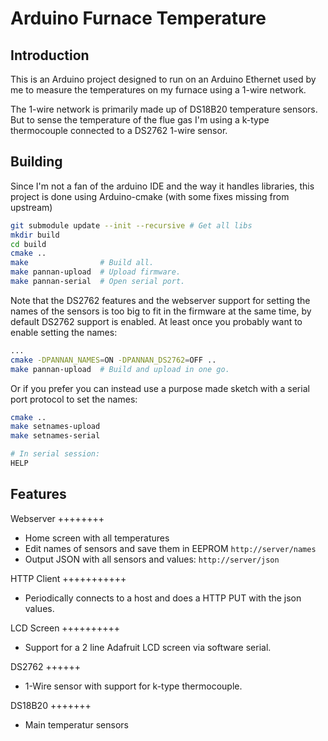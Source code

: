 Arduino Furnace Temperature
===========================

Introduction
------------

This is an Arduino project designed to run on an Arduino Ethernet
used by me to measure the temperatures on my furnace using a 1-wire
network.

The 1-wire network is primarily made up of DS18B20 temperature
sensors. But to sense the temperature of the flue gas I'm using
a k-type thermocouple connected to a DS2762 1-wire sensor.

Building
--------

Since I'm not a fan of the arduino IDE and the way it handles libraries,
this project is done using Arduino-cmake (with some fixes missing from upstream)

```bash
git submodule update --init --recursive # Get all libs
mkdir build
cd build
cmake ..
make                # Build all.
make pannan-upload  # Upload firmware.
make pannan-serial  # Open serial port.
```

Note that the DS2762 features and the webserver support for setting
the names of the sensors is too big to fit in the firmware at the
same time, by default DS2762 support is enabled. At least once you
probably want to enable setting the names:

```bash
...
cmake -DPANNAN_NAMES=ON -DPANNAN_DS2762=OFF ..
make pannan-upload  # Build and upload in one go.
```

Or if you prefer you can instead use a purpose made sketch with
a serial port protocol to set the names:

```bash
cmake ..
make setnames-upload
make setnames-serial

# In serial session:
HELP
```

Features
--------

Webserver
++++++++

* Home screen with all temperatures
* Edit names of sensors and save them in EEPROM `http://server/names`
* Output JSON with all sensors and values: `http://server/json`

HTTP Client
+++++++++++

* Periodically connects to a host and does a HTTP PUT with the json values.

LCD Screen
++++++++++

* Support for a 2 line Adafruit LCD screen via software serial.

DS2762
++++++

* 1-Wire sensor with support for k-type thermocouple.

DS18B20
+++++++

* Main temperatur sensors


